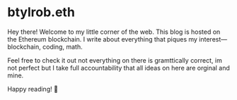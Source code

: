 
# btylrob.eth

Hey there! Welcome to my little corner of the web. This blog is hosted on the Ethereum blockchain. I write about everything that piques my interest—blockchain, coding, math.

Feel free to check it out not everything on there is gramttically correct, im not perfect but I take full accountability that all ideas on here are orginal and mine.

Happy reading! 🚀

